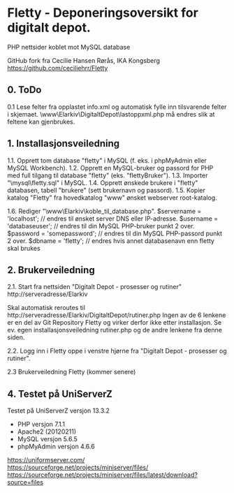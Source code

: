 # Fletty - Deponeringsoversikt for digitalt depot.

PHP nettsider koblet mot MySQL database

GitHub fork fra Cecilie Hansen Rørås, IKA Kongsberg
https://github.com/ceciliehrr/Fletty

## 0. ToDo

0.1 Lese felter fra opplastet info.xml og automatisk fylle inn tilsvarende felter i skjemaet.
   \www\Elarkiv\DigitaltDepot\lastoppxml.php 
   må endres slik at feltene kan gjenbrukes.

## 1. Installasjonsveiledning

1.1. Opprett tom database "fletty" i MySQL (f. eks. i phpMyAdmin eller MySQL Workbench).
1.2. Opprett en MySQL-bruker og passord for PHP med full tilgang til database "fletty" (eks. "flettyBruker").
1.3. Importer "\mysql\fletty.sql" i MySQL.
1.4. Opprett ønskede brukere i "fletty" databasen, tabell "brukere" (sett brukernavn og passord).
1.5. Kopier katalog "Fletty" fra hovedkatalog "www" ønsket webserver root-katalog.

1.6. Rediger "\www\Elarkiv\koble_til_database.php".
   $servername = 'localhost';  // endres til ønsket server DNS eller IP-adresse.
   $username = 'databaseuser'; // endres til din MySQL PHP-bruker punkt 2 over.
   $password = 'somepassword'; // endres til din MySQL PHP-passord punkt 2 over.
   $dbname = 'fletty';         // endres hvis annet databasenavn enn fletty skal brukes

## 2. Brukerveiledning

2.1. Start fra nettsiden "Digitalt Depot - prosesser og rutiner"
   http://serveradresse/Elarkiv
   
   Skal automatisk reroutes til http://serveradresse/Elarkiv/DigitaltDepot/rutiner.php
   Ingen av de 6 lenkene er en del av Git Repository Fletty og virker derfor ikke etter installasjon.
   Se ev. egen installasjonsveiledning rutiner.php og de andre lenkene fra denne siden.
   
2.2. Logg inn i Fletty oppe i venstre hjørne fra "Digitalt Depot - prosesser og rutiner".

2.3 Brukerveiledning Fletty (kommer senere)

## 4. Testet på UniServerZ

Testet på UniServerZ versjon 13.3.2
- PHP versjon 7.1.1
- Apache2 (20120211)
- MySQL versjon 5.6.5
- phpMyAdmin versjon 4.6.6

https://uniformserver.com/
https://sourceforge.net/projects/miniserver/files/
https://sourceforge.net/projects/miniserver/files/latest/download?source=files
